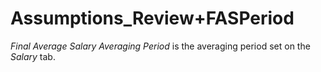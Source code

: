 # Assumptions_Review+FASPeriod

_Final Average Salary Averaging Period_ is the averaging period set on the
_Salary_ tab.
